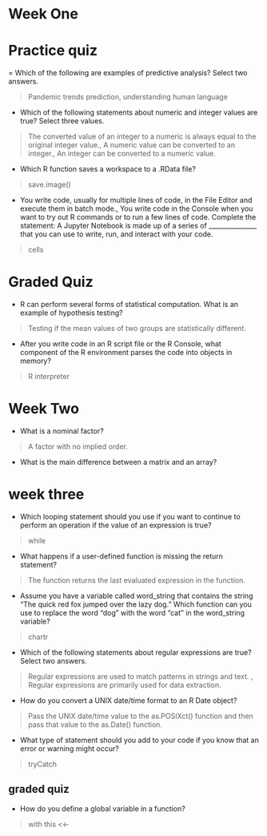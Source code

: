 # Week One
# Practice quiz
=  Which of the following are examples of predictive analysis? Select two answers.
> Pandemic trends prediction, understanding human language
-  Which of the following statements about numeric and integer values are true? Select three values.
> The converted value of an integer to a numeric is always equal to the original integer value., A numeric value can be converted to an integer., An integer can be converted to a numeric value. 
-  Which R function saves a workspace to a .RData file?
> save.image()
- You write code, usually for multiple lines of code, in the File Editor and execute them in batch mode., You write code in the Console when you want to try out R commands or to run a few lines of code.
 Complete the statement: A Jupyter Notebook is made up of a series of _______________ that you can use to write, run, and interact with your code.
> cells
# Graded Quiz
- R can perform several forms of statistical computation. What is an example of hypothesis testing?
> Testing if the mean values of two groups are statistically different. 
- After you write code in an R script file or the R Console, what component of the R environment parses the code into objects in memory?
> R interpreter
# Week Two
-  What is a nominal factor?
> A factor with no implied order. 
- What is the main difference between a matrix and an array? 
# week three
-  Which looping statement should you use if you want to continue to perform an operation if the value of an expression is true?
> while
-  What happens if a user-defined function is missing the return statement?
> The function returns the last evaluated expression in the function. 
- Assume you have a variable called word_string that contains the string “The quick red fox jumped over the lazy dog.” Which function can you use to replace the word “dog” with the word “cat” in the word_string variable?
> chartr
- Which of the following statements about regular expressions are true? Select two answers.
> Regular expressions are used to match patterns in strings and text. , Regular expressions are primarily used for data extraction.
-  How do you convert a UNIX date/time format to an R Date object?
>  Pass the UNIX date/time value to the as.POSIXct() function and then pass that value to the as.Date() function.
-  What type of statement should you add to your code if you know that an error or warning might occur?
> tryCatch
 ## graded quiz
 -  How do you define a global variable in a function?
> with this <<- 

